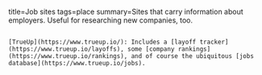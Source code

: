 title=Job sites
tags=place
summary=Sites that carry information about employers. Useful for researching new companies, too.
~~~~~~

[TrueUp](https://www.trueup.io/): Includes a [layoff tracker](https://www.trueup.io/layoffs), some [company rankings](https://www.trueup.io/rankings), and of course the ubiquitous [jobs database](https://www.trueup.io/jobs).

